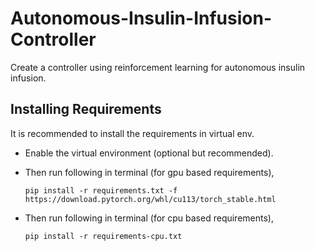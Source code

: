 # Autonomous-Insulin-Infusion-Controller
Create a controller using reinforcement learning for autonomous insulin infusion.

## Installing Requirements 
It is recommended to install the requirements in virtual env.
- Enable the virtual environment (optional but recommended).
- Then run following in terminal (for gpu based requirements),
 
    `pip install -r requirements.txt -f https://download.pytorch.org/whl/cu113/torch_stable.html`
    
- Then run following in terminal (for cpu based requirements),

    `pip install -r requirements-cpu.txt`

